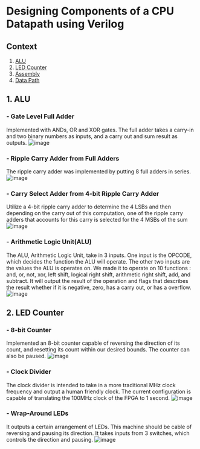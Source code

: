 # Designing Components of a CPU Datapath using Verilog
## Context 
1. [ALU](#1-ALU)
2. [LED Counter](#2-led-counter)
3. [Assembly]()
4. [Data Path]()
## 1. ALU
### - Gate Level Full Adder
Implemented with ANDs, OR and XOR gates. The full adder takes a carry-in and two binary numbers as inputs, and a carry out and sum result as outputs.
![image](https://user-images.githubusercontent.com/90415099/147891318-7ded936c-6a77-43d1-b578-715d48edd64f.png)

### - Ripple Carry Adder from Full Adders
The ripple carry adder was implemented by putting 8 full adders in series.
![image](https://user-images.githubusercontent.com/90415099/147891355-b0edf074-3a8f-42b5-bf7d-98d771743298.png)

### - Carry Select Adder from 4-bit Ripple Carry Adder
Utilize a 4-bit ripple carry adder to determine the 4 LSBs and then depending on the carry out of this
computation, one of the ripple carry adders that accounts for this carry is selected for the 4 MSBs of the
sum
![image](https://user-images.githubusercontent.com/90415099/147891376-0797b9c7-cf82-4b5c-8a5e-07d203e7d98a.png)

### - Arithmetic Logic Unit(ALU)
The ALU, Arithmetic Logic Unit, take in 3 inputs. One input is the OPCODE, which decides the function
the ALU will operate. The other two inputs are the values the ALU is operates on. We made it to operate
on 10 functions : and, or, not, xor, left shift, logical right shift, arithmetic right shift, add, and subtract.
It will output the result of the operation and flags that describes the result whether if it is negative, zero,
has a carry out, or has a overflow.
![image](https://user-images.githubusercontent.com/90415099/147891387-1ca3c857-6ea1-46d9-a869-1719f223e641.png)
## 2. LED Counter
### - 8-bit Counter
Implemented an 8-bit counter capable of reversing the direction of its count, and resetting its count
within our desired bounds. The counter can also be paused.
![image](https://user-images.githubusercontent.com/90415099/147891565-6e6a9d55-f006-445f-8755-46c7d932d4e4.png)

### - Clock Divider
The clock divider is intended to take in a more traditional MHz clock frequency and output a human friendly
clock. The current configuration is capable of translating the 100MHz clock of the FPGA to 1 second.
![image](https://user-images.githubusercontent.com/90415099/147891587-1850f006-d2f9-46aa-8062-5317bf202d5f.png)

### - Wrap-Around LEDs
It outputs a certain arrangement of LEDs. This machine should be cable of reversing and pausing its direction. It takes inputs from 3 switches, which controls the direction and pausing. 
![image](https://user-images.githubusercontent.com/90415099/147891626-62070d7a-acc4-4654-a1c5-795e6ffa4ca4.png)
